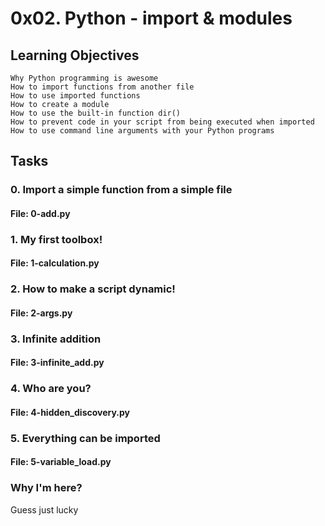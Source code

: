 # 0x02. Python - import & modules
## Learning Objectives

    Why Python programming is awesome
    How to import functions from another file
    How to use imported functions
    How to create a module
    How to use the built-in function dir()
    How to prevent code in your script from being executed when imported
    How to use command line arguments with your Python programs

## Tasks
### 0. Import a simple function from a simple file 
#### File: 0-add.py
### 1. My first toolbox! 
#### File: 1-calculation.py
### 2. How to make a script dynamic! 
#### File: 2-args.py
### 3. Infinite addition 
#### File: 3-infinite_add.py
### 4. Who are you? 
#### File: 4-hidden_discovery.py
### 5. Everything can be imported 
#### File: 5-variable_load.py

### Why I'm here?
Guess just lucky
